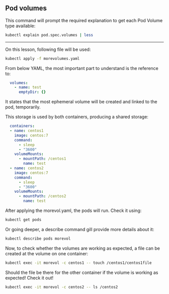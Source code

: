 ## Pod volumes

This command will prompt the required explanation to get each Pod Volume type available:

```bash
kubectl explain pod.spec.volumes | less
```

---------------------------------------------

On this lesson, following file will be used:

```bash
kubectl apply -f morevolumes.yaml
```

From below YAML, the most important part to understand is the reference to:
```YAML
  volumes: 
    - name: test
      emptyDir: {}

```
It states that the most ephemeral volume will be created and linked to the pod, temporarily. 

This storage is used by both containers, producing a shared storage:
```YAML
  containers:
  - name: centos1
    image: centos:7
    command:
      - sleep
      - "3600" 
    volumeMounts:
      - mountPath: /centos1
        name: test
  - name: centos2
    image: centos:7
    command:
      - sleep
      - "3600"
    volumeMounts:
      - mountPath: /centos2
        name: test
```
After applying the morevol.yaml, the pods will run. Check it using:
```bash
kubectl get pods
```
Or going deeper, a describe command gill provide more details about it:
```bash
kubectl describe pods morevol
```
Now, to check whether the volumes are working as expected, a file can be created at the volume on one container:
```bash
kubectl exec -it morevol -c centos1 -- touch /centos1/centos1file
```

Should the file be there for the other container if the volume is working as expected! 
Check it out!
```bash
kubectl exec -it morevol -c centos2 -- ls /centos2
```